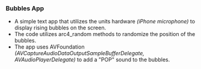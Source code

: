 ### Bubbles App

* A simple text app that utilizes the units hardware *(iPhone microphone)* to display rising bubbles on the screen.
* The code utilizes arc4_random methods to randomize the position of the bubbles.
* The app uses AVFoundation *(AVCaptureAudioDataOutputSampleBufferDelegate, AVAudioPlayerDelegate)* to add a  "POP" sound to the bubbles.